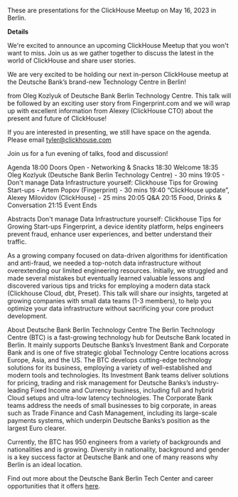 These are presentations for the ClickHouse Meetup on May 16, 2023 in Berlin.

**Details**

We're excited to announce an upcoming ClickHouse Meetup that you won't want to miss. Join us as we gather together to discuss the latest in the world of ClickHouse and share user stories.

We are very excited to be holding our next in-person ClickHouse meetup at the Deutsche Bank’s brand-new Technology Centre in Berlin!

from Oleg Kozlyuk of Deutsche Bank Berlin Technology Centre. This talk will be followed by an exciting user story from Fingerprint.com and we will wrap up with excellent information from Alexey (ClickHouse CTO) about the present and future of ClickHouse!

If you are interested in presenting, we still have space on the agenda. Please email tyler@clickhouse.com

Join us for a fun evening of talks, food and discussion!

Agenda
18:00 Doors Open - Networking & Snacks
18:30 Welcome
18:35 Oleg Kozlyuk (Deutsche Bank Berlin Technology Centre) - 30 mins
19:05 - Don't manage Data Infrastructure yourself: Clickhouse Tips for Growing Start-ups - Artem Popov (Fingerprint) - 30 mins
19:40 “ClickHouse update”, Alexey Milovidov (ClickHouse) - 25 mins
20:05 Q&A
20:15 Food, Drinks & Conversation
21:15 Event Ends

Abstracts
Don't manage Data Infrastructure yourself: Clickhouse Tips for Growing Start-ups
Fingerprint, a device identity platform, helps engineers prevent fraud, enhance user experiences, and better understand their traffic.

As a growing company focused on data-driven algorithms for identification and anti-fraud, we needed a top-notch data infrastructure without overextending our limited engineering resources. Initially, we struggled and made several mistakes but eventually learned valuable lessons and discovered various tips and tricks for employing a modern data stack (Clickhouse Cloud, dbt, Preset). This talk will share our insights, targeted at growing companies with small data teams (1-3 members), to help you optimize your data infrastructure without sacrificing your core product development.

About Deutsche Bank Berlin Technology Centre
The Berlin Technology Centre (BTC) is a fast-growing technology hub for Deutsche Bank located in Berlin. It mainly supports Deutsche Banks’s Investment Bank and Corporate Bank and is one of five strategic global Technology Centre locations across Europe, Asia, and the US.
The BTC develops cutting-edge technology solutions for its business, employing a variety of well-established and modern tools and technologies. Its Investment Bank teams deliver solutions for pricing, trading and risk management for Deutsche Banks’s industry-leading Fixed Income and Currency business, including full and hybrid Cloud setups and ultra-low latency technologies. The Corporate Bank teams address the needs of small businesses to big corporate, in areas such as Trade Finance and Cash Management, including its large-scale payments systems, which underpin Deutsche Banks’s position as the largest Euro clearer.

Currently, the BTC has 950 engineers from a variety of backgrounds and nationalities and is growing. Diversity in nationality, background and gender is a key success factor at Deutsche Bank and one of many reasons why Berlin is an ideal location.

Find out more about the Deutsche Bank Berlin Tech Center and career opportunities that it offers [here](https://careers.db.com/explore-the-bank/careers-in-technology/berlin.techcentre/).
